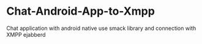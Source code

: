 # Chat-Android-App-to-Xmpp
Chat  application with android native use smack library and connection with XMPP ejabberd
